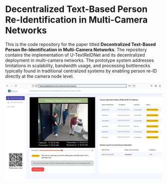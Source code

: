 # Decentralized Text-Based Person Re-Identification in Multi-Camera Networks
This is the code repository for the paper titled **Decentralized Text-Based Person Re-Identification in Multi-Camera Networks**. The repository contains the implementation of U-TextReIDNet and its decentralized deployment in multi-camera networks. The prototype system addresses limitations in scalability, bandwidth usage, and processing bottlenecks typically found in traditional centralized systems by enabling person re-ID directly at the camera node level.
 &nbsp;
 
![](docs/results_demo_video.png)
